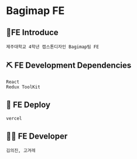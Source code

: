 # Bagimap FE

## 🔎FE Introduce

```
제주대학교 4학년 캡스톤디자인 Bagimap팀 FE
```

## ⛏ FE Development Dependencies

```
React
Redux ToolKit
```

## 🚀 FE Deploy

```
vercel
```

## 👨‍💻 FE Developer

```
김의진, 고겨레
```
